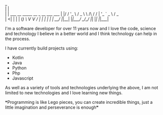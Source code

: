 
  _                                         
 | |                                        
 | | ___ __   _____      __  _ __ ___   ___ 
 | |/ / '_ \ / _ \ \ /\ / / | '_ ` _ \ / _ \
 |   <| | | | (_) \ V  V /  | | | | | |  __/
 |_|\_\_| |_|\___/ \_/\_/   |_| |_| |_|\___|
                                            
                                            


I'm a software developer for over 11 years now and I love the code, science and technology I believe in a better world
and I think technology can help in the process.

I have currently build projects using:

- Kotlin
- Java
- Python
- Php
- Javascript

As well as a variety of tools and technologies underlying the above, I am not limited to new technologies and I love learning new things.

❝Programming is like Lego pieces, you can create incredible things, just a little imagination and perseverance is enough❞
